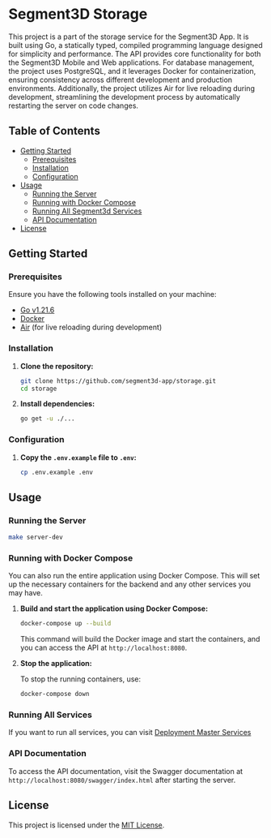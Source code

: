 # Segment3D Storage

This project is a part of the storage service for the Segment3D App. It is built using Go, a statically typed, compiled programming language designed for simplicity and performance. The API provides core functionality for both the Segment3D Mobile and Web applications. For database management, the project uses PostgreSQL, and it leverages Docker for containerization, ensuring consistency across different development and production environments. Additionally, the project utilizes Air for live reloading during development, streamlining the development process by automatically restarting the server on code changes.

## Table of Contents

- [Getting Started](#getting-started)
  - [Prerequisites](#prerequisites)
  - [Installation](#installation)
  - [Configuration](#configuration)
- [Usage](#usage)
  - [Running the Server](#running-the-server)
  - [Running with Docker Compose](#running-with-docker-compose)
  - [Running All Segment3d Services](#running-all-segment3d-services)
  - [API Documentation](#api-documentation)
- [License](#license)

## Getting Started

### Prerequisites

Ensure you have the following tools installed on your machine:

- [Go v1.21.6](https://go.dev/dl/)
- [Docker](https://hub.docker.com/)
- [Air](https://github.com/cosmtrek/air) (for live reloading during development)

### Installation

1.  **Clone the repository:**

    ```bash
    git clone https://github.com/segment3d-app/storage.git
    cd storage
    ```

2.  **Install dependencies:**

    ```bash
    go get -u ./...
    ```

### Configuration

1. **Copy the `.env.example` file to `.env`:**

   ```bash
   cp .env.example .env
   ```

## Usage

### Running the Server

```bash
make server-dev
```

### Running with Docker Compose

You can also run the entire application using Docker Compose. This will set up the necessary containers for the backend and any other services you may have.

1. **Build and start the application using Docker Compose:**

   ```bash
   docker-compose up --build
   ```

   This command will build the Docker image and start the containers, and you can access the API at `http://localhost:8080`.

2. **Stop the application:**

   To stop the running containers, use:

   ```bash
   docker-compose down
   ```

### Running All Services

If you want to run all services, you can visit [Deployment Master Services](https://github.com/segment3d-app/deployment-master)

### API Documentation

To access the API documentation, visit the Swagger documentation at `http://localhost:8080/swagger/index.html` after starting the server.

## License

This project is licensed under the [MIT License](LICENSE).
